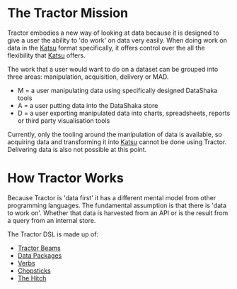 # The Tractor Mission

Tractor embodies a new way of looking at data because it is designed to give a user the ability to 'do work' on data very easily. When doing work on data in the [Katsu](../glossary.md#katsu) format specifically, it offers control over the all the flexibility that [Katsu](../glossary.md#katsu) offers.

The work that a user would want to do on a dataset can be grouped into three areas: manipulation, acquisition, delivery or MAD.

- M = a user manipulating data using specifically designed DataShaka tools
- A = a user putting data into the DataShaka store
- D = a user exporting manipulated data into charts, spreadsheets, reports or third party visualisation tools

Currently, only the tooling around the manipulation of data is available, so acquiring data and transforming it into [Katsu](../glossary.md#katsu) cannot be done using Tractor. Delivering data is also not possible at this point.

# How Tractor Works

Because Tractor is 'data first' it has a different mental model from other programming languages. The fundamental assumption is that there is 'data to work on'. Whether that data is harvested from an API or is the result from a query from an internal store.

The Tractor DSL is made up of: 
- [Tractor Beams](tractorbeams.md)
- [Data Packages](datapackages.md)
- [Verbs](verbs.md)
- [Chopsticks](chopsticks.md)
- [The Hitch](hitch.md)
